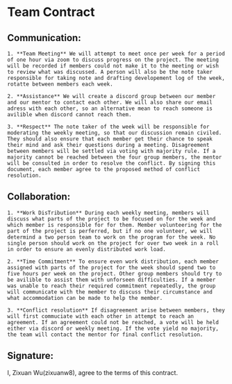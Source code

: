 # Team Contract

## Communication:
    1. **Team Meeting** We will attempt to meet once per week for a period of one hour via zoom to discuss progress on the project. The meeting will be recorded if members could not make it to the meeting or wish to review what was discussed. A person will also be the note taker responsible for taking note and drafting developement log of the week, rotatte between members each week.

    2. **Assistance** We will create a discord group between our member and our mentor to contact each other. We will also share our email adress with each other, so an alternative mean to reach someone is avilible when discord cannot reach them.

    3. **Respect** The note taker of the week will be responsible for moderating the weekly meeting, so that our discussion remain civiled. They should also ensure that each member get their chance to speak their mind and ask their questions during a meeting. Disagreement between members will be settled via voting with majority rule. If a majority cannot be reached between the four group members, the mentor will be consulted in order to resolve the conflict. By signing this document, each member agree to the proposed method of conflict resolution.

## Collaboration:
    1. **Work DisTribution** During each weekly meeting, members will discuss what parts of the project to be focused on for the week and which member is responsible for for them. Member volunteering for the part of the project is perferred, but if no one volunteer, we will determind a two person team to work on the program for the week. No single person should work on the project for over two week in a roll in order to ensure an evenly distributed work load.

    2. **Time Commitment** To ensure even work distribution, each member assigned with parts of the project for the week should spend two to five hours per week on the project. Other group members should try to be avilible to assist them with unforseen difficulties. If a member was unable to reach their required commitment repeatedly, the group will communicate with the member to discuss their circumstance and what accommodation can be made to help the member.

    3. **Conflict resolution** If disagreement arise between members, they will first commuciate with each other in attempt to reach an agreement. If an agreement could not be reached, a vote will be held either via discord or weekly meeting. If the vote yield no majority, the team will contact the mentor for final conflict resolution.

## Signature:
I, Zixuan Wu(zixuanw8), agree to the terms of this contract.